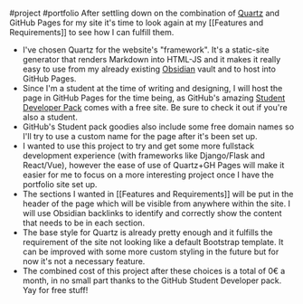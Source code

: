 #project #portfolio 
After settling down on the combination of [Quartz](https://quartz.jzhao.xyz/) and GitHub Pages for my site it's time to look again at my [[Features and Requirements]] to see how I can fulfill them.

* I've chosen Quartz for the website's "framework". It's a static-site generator that renders Markdown into HTML-JS and it makes it really easy to use from my already existing [Obsidian](https://obsidian.md/) vault and to host into GitHub Pages.
* Since I'm a student at the time of writing and designing, I will host the page in GitHub Pages for the time being, as GitHub's amazing [Student Developer Pack](https://education.github.com/pack) comes with a free site. Be sure to check it out if you're also a student.
* GitHub's Student pack goodies also include some free domain names so I'll try to use a custom name for the page after it's been set up.
* I wanted to use this project to try and get some more fullstack development experience (with frameworks like Django/Flask and React/Vue), however the ease of use of Quartz+GH Pages will make it easier for me to focus on a more interesting project once I have the portfolio site set up.
* The sections I wanted in [[Features and Requirements]] will be put in the header of the page which will be visible from anywhere within the site. I will use Obsidian backlinks to identify and correctly show the content that needs to be in each section.
* The base style for Quartz is already pretty enough and it fulfills the requirement of the site not looking like a default Bootstrap template. It can be improved with some more custom styling in the future but for now it's not a necessary feature.
* The combined cost of this project after these choices is a total of 0€ a month, in no small part thanks to the GitHub Student Developer pack. Yay for free stuff!

